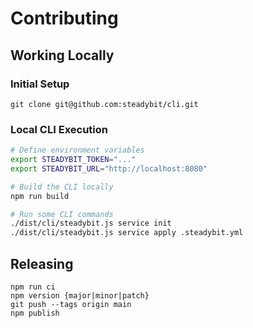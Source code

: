 # Contributing

## Working Locally

### Initial Setup

```
git clone git@github.com:steadybit/cli.git
```

### Local CLI Execution

```sh
# Define environment variables
export STEADYBIT_TOKEN="..."
export STEADYBIT_URL="http://localhost:8080"

# Build the CLI locally
npm run build

# Run some CLI commands
./dist/cli/steadybit.js service init
./dist/cli/steadybit.js service apply .steadybit.yml
```

## Releasing

```
npm run ci
npm version {major|minor|patch}
git push --tags origin main
npm publish
```

